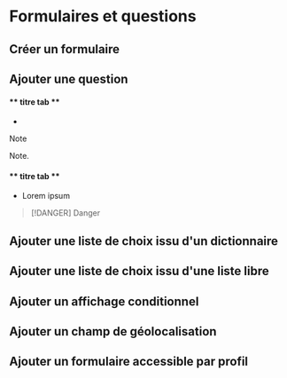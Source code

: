  # Formulaires et questions

## Créer un formulaire 



## Ajouter une question

<!-- tabs:start -->

#### ** titre tab **

* 

> [!NOTE]
> Note.

#### ** titre tab **

* Lorem ipsum
> [!DANGER]
> Danger

<!-- tabs:end -->

## Ajouter une liste de choix issu d'un dictionnaire


## Ajouter une liste de choix issu d'une liste libre


## Ajouter un affichage conditionnel

## Ajouter un champ de géolocalisation

## Ajouter un formulaire accessible par profil


